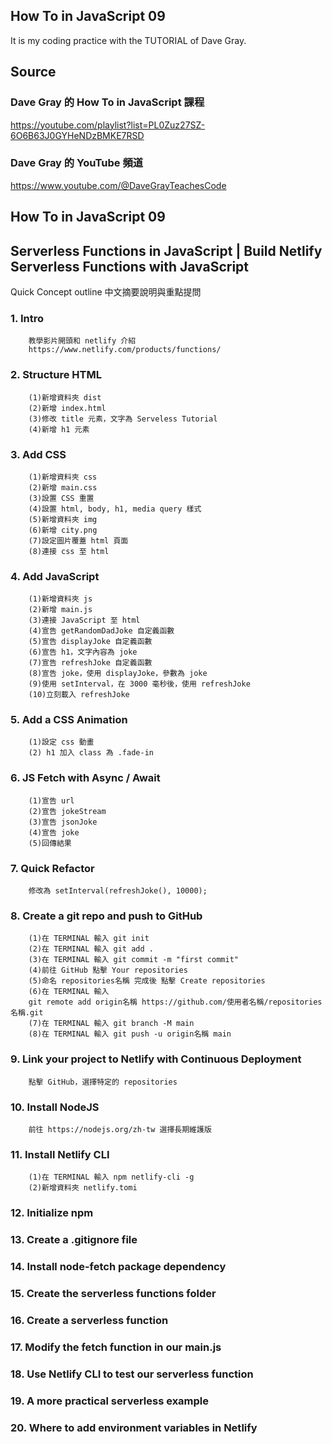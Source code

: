 ## How To in JavaScript 09
It is my coding practice with the TUTORIAL of Dave Gray. 

## Source
### Dave Gray 的 How To in JavaScript 課程
https://youtube.com/playlist?list=PL0Zuz27SZ-6O6B63J0GYHeNDzBMKE7RSD

### Dave Gray 的 YouTube 頻道
https://www.youtube.com/@DaveGrayTeachesCode

## How To in JavaScript 09
## Serverless Functions in JavaScript | Build Netlify Serverless Functions with JavaScript
   Quick Concept outline
   中文摘要說明與重點提問

###  1. Intro 
        教學影片開頭和 netlify 介紹
        https://www.netlify.com/products/functions/

###  2. Structure HTML
        (1)新增資料夾 dist
        (2)新增 index.html
        (3)修改 title 元素，文字為 Serveless Tutorial
        (4)新增 h1 元素

###  3. Add CSS
        (1)新增資料夾 css
        (2)新增 main.css
        (3)設置 CSS 重置
        (4)設置 html, body, h1, media query 樣式
        (5)新增資料夾 img
        (6)新增 city.png
        (7)設定圖片覆蓋 html 頁面
        (8)連接 css 至 html

###  4. Add JavaScript
        (1)新增資料夾 js
        (2)新增 main.js
        (3)連接 JavaScript 至 html
        (4)宣告 getRandomDadJoke 自定義函數
        (5)宣告 displayJoke 自定義函數
        (6)宣告 h1，文字內容為 joke
        (7)宣告 refreshJoke 自定義函數
        (8)宣告 joke，使用 displayJoke，參數為 joke
        (9)使用 setInterval，在 3000 毫秒後，使用 refreshJoke
        (10)立刻載入 refreshJoke

###  5. Add a CSS Animation
        (1)設定 css 動畫
        (2) h1 加入 class 為 .fade-in

###  6. JS Fetch with Async / Await
        (1)宣告 url
        (2)宣告 jokeStream
        (3)宣告 jsonJoke
        (4)宣告 joke
        (5)回傳結果

###  7. Quick Refactor
        修改為 setInterval(refreshJoke(), 10000);

###  8. Create a git repo and push to GitHub
        (1)在 TERMINAL 輸入 git init
        (2)在 TERMINAL 輸入 git add .
        (3)在 TERMINAL 輸入 git commit -m "first commit"
        (4)前往 GitHub 點擊 Your repositories
        (5)命名 repositories名稱 完成後 點擊 Create repositories
        (6)在 TERMINAL 輸入 
        git remote add origin名稱 https://github.com/使用者名稱/repositories名稱.git
        (7)在 TERMINAL 輸入 git branch -M main
        (8)在 TERMINAL 輸入 git push -u origin名稱 main

###  9. Link your project to Netlify with Continuous Deployment
        點擊 GitHub，選擇特定的 repositories

### 10. Install NodeJS
        前往 https://nodejs.org/zh-tw 選擇長期維護版

### 11. Install Netlify CLI
        (1)在 TERMINAL 輸入 npm netlify-cli -g
        (2)新增資料夾 netlify.tomi

### 12. Initialize npm

### 13. Create a .gitignore file

### 14. Install node-fetch package dependency

### 15. Create the serverless functions folder

### 16. Create a serverless function

### 17. Modify the fetch function in our main.js

### 18. Use Netlify CLI to test our serverless function

### 19. A more practical serverless example

### 20. Where to add environment variables in Netlify